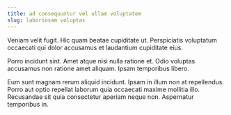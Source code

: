 ```yaml
---
title: ad consequuntur vel ullam voluptatem
slug: laboriosam voluptas
---
```


Veniam velit fugit. Hic quam beatae cupiditate ut. Perspiciatis voluptatum occaecati qui dolor accusamus et laudantium cupiditate eius.

Porro incidunt sint. Amet atque nisi nulla ratione et. Odio voluptas accusamus non ratione amet aliquam. Ipsam temporibus libero.

Eum sunt magnam rerum aliquid incidunt. Ipsam in illum non at repellendus. Porro aut optio repellat laborum quia occaecati maxime mollitia illo. Recusandae sit quia consectetur aperiam neque non. Aspernatur temporibus in.
